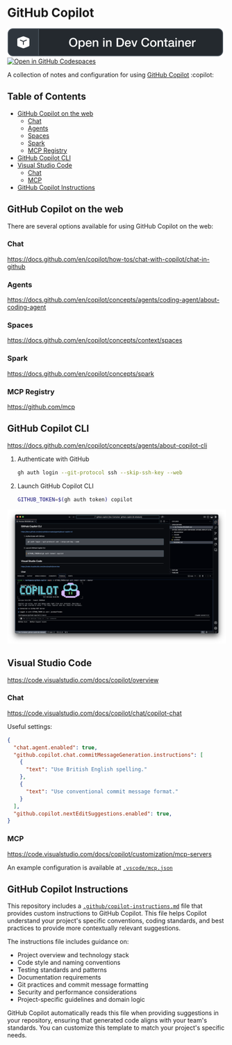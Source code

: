 # GitHub Copilot

[![Open in Dev Container](https://raw.githubusercontent.com/ministryofjustice/.devcontainer/refs/heads/main/contrib/badge.svg)](https://vscode.dev/redirect?url=vscode://ms-vscode-remote.remote-containers/cloneInVolume?url=https://github.com/jacobwoffenden/github-copilot) [![Open in GitHub Codespaces](https://github.com/codespaces/badge.svg)](https://codespaces.new/jacobwoffenden/github-copilot)

A collection of notes and configuration for using [GitHub Copilot](https://github.com/features/copilot) :copilot:

## Table of Contents

- [GitHub Copilot on the web](#github-copilot-on-the-web)
  - [Chat](#chat)
  - [Agents](#agents)
  - [Spaces](#spaces)
  - [Spark](#spark)
  - [MCP Registry](#mcp-registry)
- [GitHub Copilot CLI](#github-copilot-cli)
- [Visual Studio Code](#visual-studio-code)
  - [Chat](#chat-1)
  - [MCP](#mcp)
- [GitHub Copilot Instructions](#github-copilot-instructions)

## GitHub Copilot on the web

There are several options available for using GitHub Copilot on the web:

### Chat

https://docs.github.com/en/copilot/how-tos/chat-with-copilot/chat-in-github

### Agents

https://docs.github.com/en/copilot/concepts/agents/coding-agent/about-coding-agent

### Spaces

https://docs.github.com/en/copilot/concepts/context/spaces

### Spark

https://docs.github.com/en/copilot/concepts/spark

### MCP Registry

https://github.com/mcp

## GitHub Copilot CLI

https://docs.github.com/en/copilot/concepts/agents/about-copilot-cli

1. Authenticate with GitHub

    ```bash
    gh auth login --git-protocol ssh --skip-ssh-key --web
    ```

1. Launch GitHub Copilot CLI

    ```bash
    GITHUB_TOKEN=$(gh auth token) copilot
    ```

![Screenshot of GitHub Copilot CLI interface showing the interactive terminal with command suggestions and completions](contrib/img/copilot-cli.png)

## Visual Studio Code

https://code.visualstudio.com/docs/copilot/overview

### Chat

https://code.visualstudio.com/docs/copilot/chat/copilot-chat

Useful settings:

```json
{
  "chat.agent.enabled": true,
  "github.copilot.chat.commitMessageGeneration.instructions": [
    {
      "text": "Use British English spelling."
    },
    {
      "text": "Use conventional commit message format."
    }
  ],
  "github.copilot.nextEditSuggestions.enabled": true,
}
```

### MCP

https://code.visualstudio.com/docs/copilot/customization/mcp-servers

An example configuration is available at [`.vscode/mcp.json`](.vscode/mcp.json)

## GitHub Copilot Instructions

This repository includes a [`.github/copilot-instructions.md`](.github/copilot-instructions.md) file that provides custom instructions to GitHub Copilot. This file helps Copilot understand your project's specific conventions, coding standards, and best practices to provide more contextually relevant suggestions.

The instructions file includes guidance on:

- Project overview and technology stack
- Code style and naming conventions
- Testing standards and patterns
- Documentation requirements
- Git practices and commit message formatting
- Security and performance considerations
- Project-specific guidelines and domain logic

GitHub Copilot automatically reads this file when providing suggestions in your repository, ensuring that generated code aligns with your team's standards. You can customize this template to match your project's specific needs.
